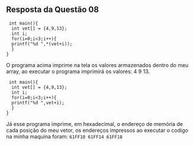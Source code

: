 ## Resposta da Questão 08

```
 int main(){
  int vet[] = {4,9,13};
  int i;
  for(i=0;i<3;i++){
  printf("%d ",*(vet+i));
  }
}

```
O programa acima imprime na tela os valores armazenados dentro do meu array, ao executar o programa imprimirá os valores: 4 9 13.

```
 int main(){
  int vet[] = {4,9,13};
  int i;
  for(i=0;i<3;i++){
  printf("%d ",vet+i);
  }
}
```
Já esse programa imprime, em hexadecimal, o endereço de memória de cada posição do meu vetor, os endereços impressos ao executar o codigo na minha maquina foram: 
`61FF10 61FF14 61FF18`
